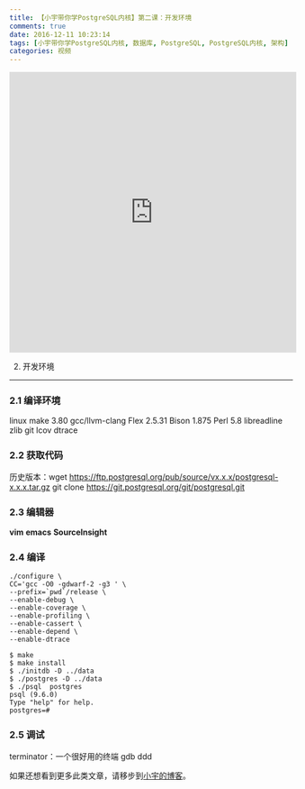 ```yaml
---
title: 【小宇带你学PostgreSQL内核】第二课：开发环境
comments: true
date: 2016-12-11 10:23:14
tags: [小宇带你学PostgreSQL内核, 数据库, PostgreSQL, PostgreSQL内核, 架构]
categories: 视频
---
```


<center><iframe height=498 width=510 src='http://player.youku.com/embed/XMTg1OTI5NTQ4NA==' frameborder=0 'allowfullscreen'></iframe></center>

<!--more-->

2. 开发环境
-----------------
### 2.1 编译环境
linux
make  3.80
gcc/llvm-clang
Flex 2.5.31 
Bison 1.875 
Perl 5.8
libreadline
zlib
git
lcov
dtrace
### 2.2 获取代码
历史版本：wget https://ftp.postgresql.org/pub/source/vx.x.x/postgresql-x.x.x.tar.gz
git clone 	https://git.postgresql.org/git/postgresql.git
### 2.3 编辑器

**vim**
**emacs**
**SourceInsight**

### 2.4 编译

```
./configure \
CC='gcc -O0 -gdwarf-2 -g3 ' \
--prefix=`pwd`/release \
--enable-debug \
--enable-coverage \
--enable-profiling \
--enable-cassert \
--enable-depend \
--enable-dtrace
```

```
$ make
$ make install
$ ./initdb -D ../data
$ ./postgres -D ../data
$ ./psql  postgres
psql (9.6.0)
Type "help" for help.
postgres=# 
```

### 2.5 调试
terminator：一个很好用的终端
gdb
ddd





如果还想看到更多此类文章，请移步到[小宇的博客](http://shenyu.wiki)。
